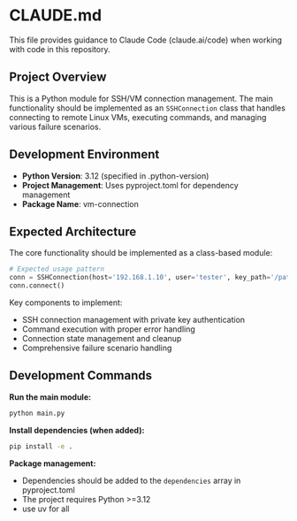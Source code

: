 # CLAUDE.md

This file provides guidance to Claude Code (claude.ai/code) when working with code in this repository.

## Project Overview

This is a Python module for SSH/VM connection management. The main functionality should be implemented as an `SSHConnection` class that handles connecting to remote Linux VMs, executing commands, and managing various failure scenarios.

## Development Environment

- **Python Version**: 3.12 (specified in .python-version)
- **Project Management**: Uses pyproject.toml for dependency management
- **Package Name**: vm-connection

## Expected Architecture

The core functionality should be implemented as a class-based module:

```python
# Expected usage pattern
conn = SSHConnection(host='192.168.1.10', user='tester', key_path='/path/to/id_rsa')
conn.connect()
```

Key components to implement:
- SSH connection management with private key authentication
- Command execution with proper error handling
- Connection state management and cleanup
- Comprehensive failure scenario handling

## Development Commands

**Run the main module:**
```bash
python main.py
```

**Install dependencies (when added):**
```bash
pip install -e .
```

**Package management:**
- Dependencies should be added to the `dependencies` array in pyproject.toml
- The project requires Python >=3.12
- use uv for all